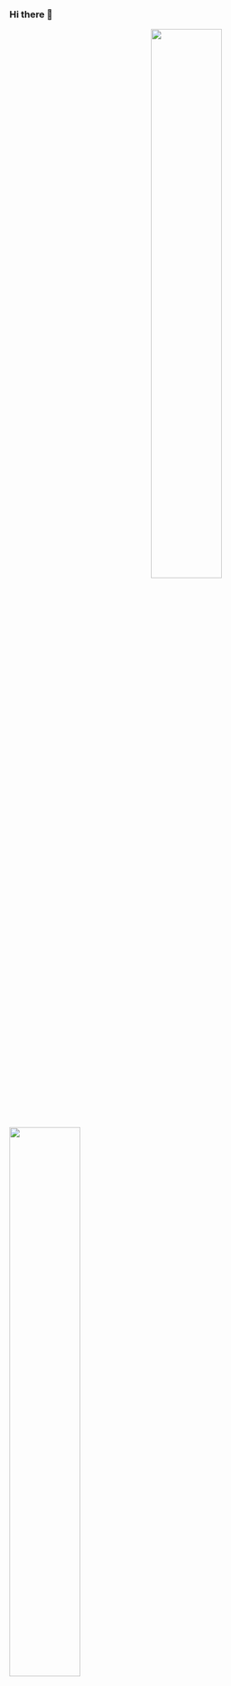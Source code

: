 ### Hi there 👋
<p>
<img width="50%" align="right" src="https://github-readme-stats.vercel.app/api?username=DylightChen&show_icons=true&hide_border=true" />
<img width="50%" align="left" src="https://n.sinaimg.cn/sinakd2021521s/82/w1080h602/20210521/bcf7-kqhwhrk8835088.jpg">
<!--
**DylightChen/DylightChen** is a ✨ _special_ ✨ repository because its `README.md` (this file) appears on your GitHub profile.

Here are some ideas to get you started:

- 🔭 I’m currently working on ...
- 🌱 I’m currently learning ...
- 👯 I’m looking to collaborate on ...
- 🤔 I’m looking for help with ...
- 💬 Ask me about ...
- 📫 How to reach me: ...
- 😄 Pronouns: ...
- ⚡ Fun fact: ...
-->
